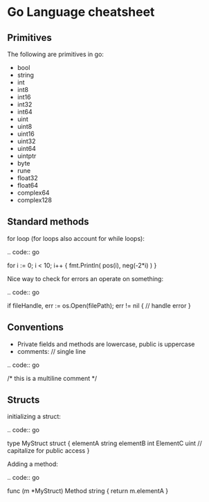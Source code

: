 Go Language cheatsheet
======================


Primitives
----------

The following are primitives in go:

* bool
* string
* int
* int8
* int16
* int32
* int64
* uint
* uint8
* uint16
* uint32
* uint64
* uintptr
* byte
* rune
* float32
* float64
* complex64
* complex128

Standard methods
----------------

for loop (for loops also account for while loops):

.. code:: go

  for i := 0; i < 10; i++ {
    fmt.Println(
      pos(i),
      neg(-2*i)
    )
  }

Nice way to check for errors an operate on something:

.. code:: go

  if fileHandle, err := os.Open(filePath); err != nil {
    // handle error
  }



Conventions
-----------

* Private fields and methods are lowercase, public is uppercase
* comments: // single line

.. code:: go

  /* 
   this is a multiline comment
   */


Structs
-------

initializing a struct:

.. code:: go

  type MyStruct struct {
    elementA string
    elementB int
    ElementC uint // capitalize for public access
  }

Adding a method:

.. code:: go

  func (m *MyStruct) Method string {
    return m.elementA
  }
